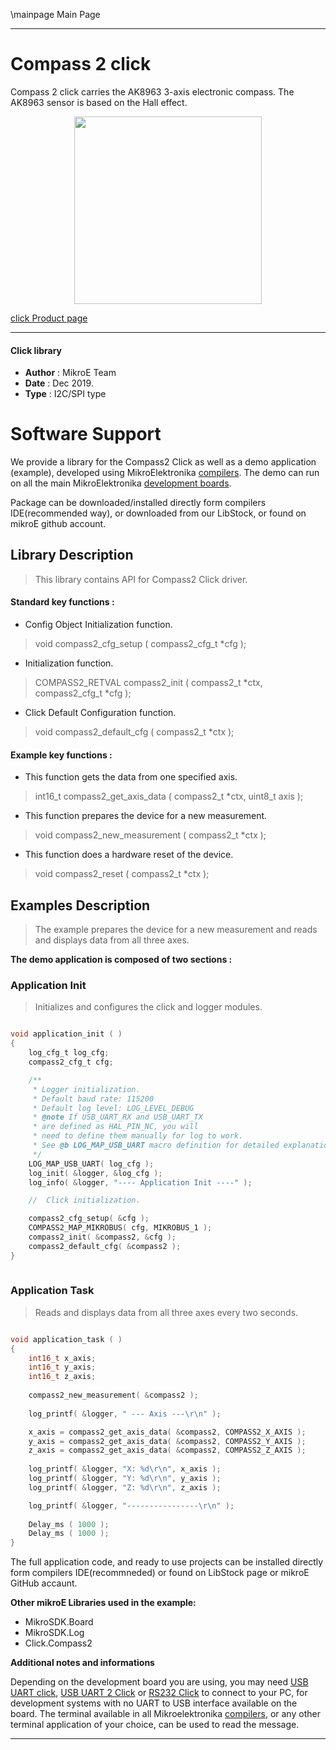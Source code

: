\mainpage Main Page
 
---
# Compass 2 click

Compass 2 click carries the AK8963 3-axis electronic compass. The AK8963 sensor is based on the Hall effect.

<p align="center">
  <img src="https://download.mikroe.com/images/click_for_ide/compass2_click.png" height=300px>
</p>


[click Product page](https://www.mikroe.com/compass-2-click)

---

#### Click library 

- **Author**        : MikroE Team
- **Date**          : Dec 2019.
- **Type**          : I2C/SPI type


# Software Support

We provide a library for the Compass2 Click 
as well as a demo application (example), developed using MikroElektronika 
[compilers](https://shop.mikroe.com/compilers). 
The demo can run on all the main MikroElektronika [development boards](https://shop.mikroe.com/development-boards).

Package can be downloaded/installed directly form compilers IDE(recommended way), or downloaded from our LibStock, or found on mikroE github account. 

## Library Description

> This library contains API for Compass2 Click driver.

#### Standard key functions :

- Config Object Initialization function.
> void compass2_cfg_setup ( compass2_cfg_t *cfg ); 
 
- Initialization function.
> COMPASS2_RETVAL compass2_init ( compass2_t *ctx, compass2_cfg_t *cfg );

- Click Default Configuration function.
> void compass2_default_cfg ( compass2_t *ctx );


#### Example key functions :

- This function gets the data from one specified axis.
> int16_t compass2_get_axis_data ( compass2_t *ctx, uint8_t axis );
 
- This function prepares the device for a new measurement.
> void compass2_new_measurement ( compass2_t *ctx );

- This function does a hardware reset of the device.
> void compass2_reset ( compass2_t *ctx ); 

## Examples Description

> The example prepares the device for a new measurement and reads and displays data from all three axes.

**The demo application is composed of two sections :**

### Application Init 

> Initializes and configures the click and logger modules.

```c

void application_init ( )
{
    log_cfg_t log_cfg;
    compass2_cfg_t cfg;

    /** 
     * Logger initialization.
     * Default baud rate: 115200
     * Default log level: LOG_LEVEL_DEBUG
     * @note If USB_UART_RX and USB_UART_TX 
     * are defined as HAL_PIN_NC, you will 
     * need to define them manually for log to work. 
     * See @b LOG_MAP_USB_UART macro definition for detailed explanation.
     */
    LOG_MAP_USB_UART( log_cfg );
    log_init( &logger, &log_cfg );
    log_info( &logger, "---- Application Init ----" );

    //  Click initialization.

    compass2_cfg_setup( &cfg );
    COMPASS2_MAP_MIKROBUS( cfg, MIKROBUS_1 );
    compass2_init( &compass2, &cfg );
    compass2_default_cfg( &compass2 );
}
  
```

### Application Task

> Reads and displays data from all three axes every two seconds.

```c

void application_task ( )
{
    int16_t x_axis;
    int16_t y_axis;
    int16_t z_axis;
    
    compass2_new_measurement( &compass2 );
    
    log_printf( &logger, " --- Axis ---\r\n" );

    x_axis = compass2_get_axis_data( &compass2, COMPASS2_X_AXIS );
    y_axis = compass2_get_axis_data( &compass2, COMPASS2_Y_AXIS );
    z_axis = compass2_get_axis_data( &compass2, COMPASS2_Z_AXIS );
    
    log_printf( &logger, "X: %d\r\n", x_axis );
    log_printf( &logger, "Y: %d\r\n", y_axis );
    log_printf( &logger, "Z: %d\r\n", z_axis );

    log_printf( &logger, "----------------\r\n" );
    
    Delay_ms ( 1000 );
    Delay_ms ( 1000 );
}  

```

The full application code, and ready to use projects can be  installed directly form compilers IDE(recommneded) or found on LibStock page or mikroE GitHub accaunt.

**Other mikroE Libraries used in the example:** 

- MikroSDK.Board
- MikroSDK.Log
- Click.Compass2

**Additional notes and informations**

Depending on the development board you are using, you may need 
[USB UART click](https://shop.mikroe.com/usb-uart-click), 
[USB UART 2 Click](https://shop.mikroe.com/usb-uart-2-click) or 
[RS232 Click](https://shop.mikroe.com/rs232-click) to connect to your PC, for 
development systems with no UART to USB interface available on the board. The 
terminal available in all Mikroelektronika 
[compilers](https://shop.mikroe.com/compilers), or any other terminal application 
of your choice, can be used to read the message.



---
